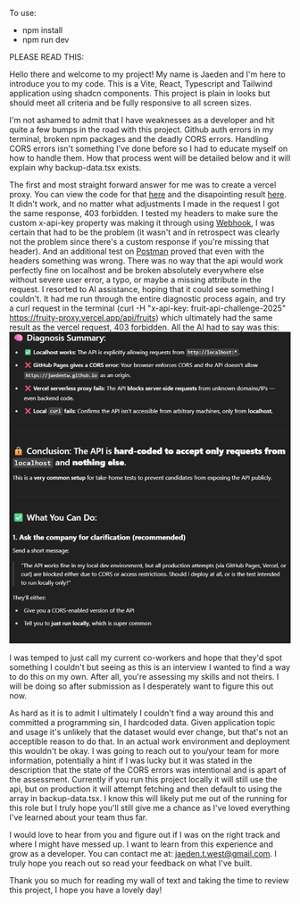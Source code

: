 To use:

- npm install
- npm run dev

PLEASE READ THIS:

Hello there and welcome to my project! My name is Jaeden and I'm here to introduce you to my code. This is a Vite, React, Typescript and Tailwind application using shadcn components. This project is plain in looks but should meet all criteria and be fully responsive to all screen sizes.

I'm not ashamed to admit that I have weaknesses as a developer and hit quite a few bumps in the road with this project. Github auth errors in my terminal, broken npm packages and the deadly CORS errors. Handling CORS errors isn't something I've done before so I had to educate myself on how to handle them. How that process went will be detailed below and it will explain why backup-data.tsx exists.

The first and most straight forward answer for me was to create a vercel proxy. You can view the code for that [here](https://github.com/Jaedentw/cors-proxy-vercel) and the disapointing result [here](https://cors-proxy-vercel-jaedentws-projects.vercel.app/api/fruits). It didn't work, and no matter what adjustments I made in the request I got the same response, 403 forbidden. I tested my headers to make sure the custom x-api-key property was making it through using [Webhook](https://webhook.site), I was certain that had to be the problem (it wasn't and in retrospect was clearly not the problem since there's a custom response if you're missing that header). And an additional test on [Postman](https://www.postman.com/) proved that even with the headers something was wrong. There was no way that the api would work perfectly fine on localhost and be broken absolutely everywhere else without severe user error, a typo, or maybe a missing attribute in the request. I resorted to AI assistance, hoping that it could see something I couldn't. It had me run through the entire diagnostic process again, and try a curl request in the terminal (curl -H "x-api-key: fruit-api-challenge-2025" https://fruity-proxy.vercel.app/api/fruits) which ultimately had the same result as the vercel request, 403 forbidden. All the AI had to say was this: ![🔒 Conclusion: The API is hard-coded to accept only requests from localhost and nothing else.](/src/assets/image.png)

I was temped to just call my current co-workers and hope that they'd spot something I couldn't but seeing as this is an interview I wanted to find a way to do this on my own. After all, you're assessing my skills and not theirs. I will be doing so after submission as I desperately want to figure this out now.

As hard as it is to admit I ultimately I couldn't find a way around this and committed a programming sin, I hardcoded data. Given application topic and usage it's unlikely that the dataset would ever change, but that's not an acceptible reason to do that. In an actual work environment and deployment this wouldn't be okay. I was going to reach out to you/your team for more information, potentially a hint if I was lucky but it was stated in the description that the state of the CORS errors was intentional and is apart of the assessment. Currently if you run this project locally it will still use the api, but on production it will attempt fetching and then default to using the array in backup-data.tsx. I know this will likely put me out of the running for this role but I truly hope you'll still give me a chance as I've loved everything I've learned about your team thus far.

I would love to hear from you and figure out if I was on the right track and where I might have messed up. I want to learn from this experience and grow as a developer. You can contact me at: jaeden.t.west@gmail.com. I truly hope you reach out so read your feedback on what I've built.

Thank you so much for reading my wall of text and taking the time to review this project,
I hope you have a lovely day!
